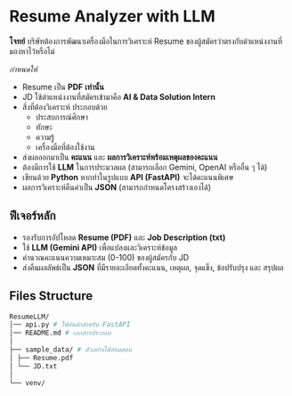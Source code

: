 # Resume Analyzer with LLM

**โจทย์**
บริษัทต้องการพัฒนาเครื่องมือในการวิเคราะห์ Resume ของผู้สมัครว่าตรงกับตำแหน่งงานที่มองหาไว้หรือไม่  

*กำหนดให้*
- Resume เป็น **PDF เท่านั้น**  
- JD ใช้ตำแหน่งงานที่สมัครเข้ามาคือ **AI & Data Solution Intern**  
- สิ่งที่ต้องวิเคราะห์ ประกอบด้วย  
  - ประสบการณ์ศึกษา  
  - ทักษะ  
  - ความรู้  
  - เครื่องมือที่ต้องใช้งาน  
- ส่งผลออกมาเป็น **คะแนน** และ **ผลการวิเคราะห์พร้อมเหตุผลของคะแนน**  
- ต้องมีการใช้ **LLM** ในการประมวลผล (สามารถเลือก Gemini, OpenAI หรืออื่น ๆ ได้)  
- เขียนด้วย **Python** หากทำในรูปแบบ **API (FastAPI)** จะได้คะแนนพิเศษ  
- ผลการวิเคราะห์คืนค่าเป็น **JSON** (สามารถกำหนดโครงสร้างเองได้)  

## ฟีเจอร์หลัก
- รองรับการอัปโหลด **Resume (PDF)** และ **Job Description (txt)**  
- ใช้ **LLM (Gemini API)** เพื่อแปลงและวิเคราะห์ข้อมูล  
- คำนวณคะแนนความเหมาะสม (0-100) ของผู้สมัครกับ JD  
- ส่งคืนผลลัพธ์เป็น **JSON** ที่มีรายละเอียดทั้งคะแนน, เหตุผล, จุดแข็ง, ข้อปรับปรุง และ สรุปผล  

## Files Structure
```bash
ResumeLLM/
│── api.py # ไฟล์หลักสำหรับ FastAPI
│── README.md # เอกสารประกอบ
│
├── sample_data/ # ตัวอย่างไฟล์ทดสอบ
│ ├── Resume.pdf
│ └── JD.txt
│
└── venv/
```
